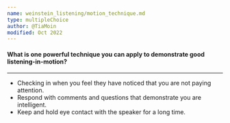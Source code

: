 ```yaml
---
name: weinstein_listening/motion_technique.md
type: multipleChoice
author: @TiaMoin
modified: Oct 2022
---
```


#### What is one powerful technique you can apply to demonstrate good listening-in-motion?

---

- Checking in when you feel they have noticed that you are not paying attention.
- Respond with comments and questions that demonstrate you are intelligent.
- Keep and hold eye contact with the speaker for a long time.
